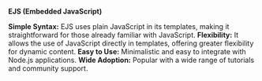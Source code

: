 
**EJS (Embedded JavaScript)**

**Simple Syntax:** EJS uses plain JavaScript in its templates, making it straightforward for those already familiar with JavaScript.
**Flexibility:** It allows the use of JavaScript directly in templates, offering greater flexibility for dynamic content.
**Easy to Use:** Minimalistic and easy to integrate with Node.js applications.
**Wide Adoption:** Popular with a wide range of tutorials and community support.
